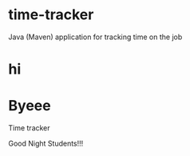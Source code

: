 # time-tracker
Java (Maven) application for tracking time on the job
# hi
# Byeee
Time tracker

Good Night Students!!!

